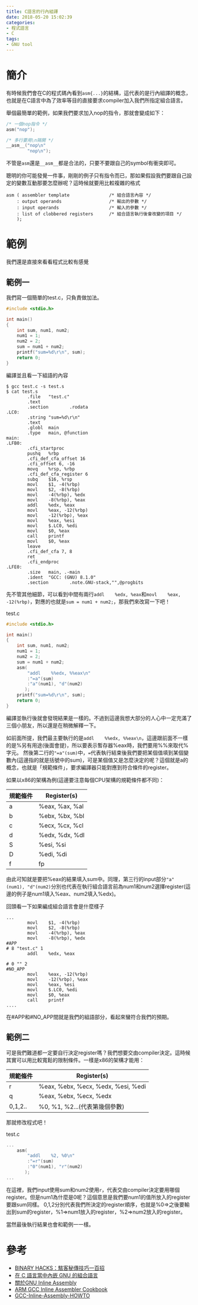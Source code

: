```yaml
---
title: C語言的行內組譯
date: 2018-05-20 15:02:39
categories:
- 程式語言
- C
tags:
- GNU tool
---
```

# 簡介
有時候我們會在C的程式碼內看到`asm{...}`的結構，這代表的是行內組譯的概念，也就是在C語言中為了效率等目的直接要求compiler加入我們所指定組合語言。

舉個最簡單的範例，如果我們要求加入nop的指令，那就會變成如下：

```c
/* 一個nop指令 */
asm("nop");

/* 多行要用\n隔開 */
__asm__("nop\n"
        "nop\n");
```

不管是`asm`還是`__asm__`都是合法的，只要不要跟自己的symbol有衝突即可。

聰明的你可能發覺一件事，剛剛的例子只有指令而已，那如果假設我們要跟自己設定的變數互動那要怎麼辦呢？這時候就要用比較複雜的格式

```
asm ( assembler template               /* 組合語言內容 */
    : output operands                  /* 輸出的參數 */
    : input operands                   /* 輸入的參數 */
    : list of clobbered registers      /* 組合語言執行後會改變的項目 */
    );
```

# 範例
我們還是直接來看看程式比較有感覺

## 範例一
我們寫一個簡單的test.c，只負責做加法。
```c
#include <stdio.h>

int main()
{
    int sum, num1, num2;
    num1 = 1;
    num2 = 2;
    sum = num1 + num2;
    printf("sum=%d\r\n", sum);
    return 0;
}
```
編譯並且看一下組語的內容
```
$ gcc test.c -s test.s
$ cat test.s
        .file   "test.c"
        .text
        .section        .rodata
.LC0:
        .string "sum=%d\r\n"
        .text
        .globl  main
        .type   main, @function
main:
.LFB0:
        .cfi_startproc
        pushq   %rbp
        .cfi_def_cfa_offset 16
        .cfi_offset 6, -16
        movq    %rsp, %rbp
        .cfi_def_cfa_register 6
        subq    $16, %rsp
        movl    $1, -4(%rbp)
        movl    $2, -8(%rbp)
        movl    -4(%rbp), %edx
        movl    -8(%rbp), %eax
        addl    %edx, %eax
        movl    %eax, -12(%rbp)
        movl    -12(%rbp), %eax
        movl    %eax, %esi
        movl    $.LC0, %edi
        movl    $0, %eax
        call    printf
        movl    $0, %eax
        leave
        .cfi_def_cfa 7, 8
        ret
        .cfi_endproc
.LFE0:
        .size   main, .-main
        .ident  "GCC: (GNU) 8.1.0"
        .section        .note.GNU-stack,"",@progbits
```
先不管其他細節，可以看到中間有兩行`addl    %edx, %eax`和`movl    %eax, -12(%rbp)`，對應的也就是`sum = num1 + num2;`，那我們來改寫一下吧！

test.c
```c
#include <stdio.h>

int main()
{
    int sum, num1, num2;
    num1 = 1;
    num2 = 2;
    sum = num1 + num2;
    asm(
        "addl    %%edx, %%eax\n"
        :"=a"(sum)
        :"a"(num1), "d"(num2)
       );
    printf("sum=%d\r\n", sum);
    return 0;
}
```
編譯並執行後就會發現結果是一樣的。不過到這邊我想大部分的人心中一定充滿了三個小朋友，所以還是在稍微解釋一下。

如前面所提，我們最主要執行的是`addl    %%edx, %%eax\n`，這邊跟前面不一樣的是%另有用途(後面會提)，所以要表示暫存器%eax時，我們要用%%來取代%字元。
然後第二行的`"=a"(sum)`中，`=`代表執行結束後我們要把某個值填到某個變數內(這邊指的就是括號中的sum)，可是某個值又是怎麼決定的呢？這個就是a的概念，也就是「規範條件」，要求編譯器只能對應到符合條件的register。

如果以x86的架構為例(這邊要注意每個CPU架構的規範條件都不同)：

| 規範條件 | Register(s) |
| - | - |
| a |   %eax, %ax, %al   |
| b |   %ebx, %bx, %bl   |
| c |   %ecx, %cx, %cl   |
| d |   %edx, %dx, %dl   |
| S |   %esi, %si        |
| D |   %edi, %di        |
| f |   fp               |

由此可知就是要把%eax的結果填入sum中。同理，第三行的input部分`"a"(num1), "d"(num2)`分別也代表在執行組合語言前為num1和num2選擇register(這邊的例子是num1填入%eax、num2填入%edx)。

回頭看一下如果編成組合語言會是什麼樣子
```
...
        movl    $1, -4(%rbp)
        movl    $2, -8(%rbp)
        movl    -4(%rbp), %eax
        movl    -8(%rbp), %edx
#APP
# 8 "test.c" 1
        addl    %edx, %eax

# 0 "" 2
#NO_APP
        movl    %eax, -12(%rbp)
        movl    -12(%rbp), %eax
        movl    %eax, %esi
        movl    $.LC0, %edi
        movl    $0, %eax
        call    printf
....
```
在#APP和#NO_APP間就是我們的組語部分，看起來蠻符合我們的預期。

## 範例二
可是我們難道都一定要自行決定register嗎？我們想要交由compiler決定。這時候其實可以用比較寬鬆的限制條件。一樣是x86的架構才能用：

| 規範條件 | Register(s) |
| - | - |
| r | %eax, %ebx, %ecx, %edx, %esi, %edi |
| q | %eax, %ebx, %ecx, %edx |
| 0,1,2.. | %0, %1, %2...(代表第幾個參數) |

那就修改程式吧！

test.c
```c
...
    asm(
        "addl    %2, %0\n"
        :"=r"(sum)
        :"0"(num1), "r"(num2)
       );
...
```

在這裡，我們input使用sum和num2使用`r`，代表交由compiler決定要用哪個register。但是num1為什麼是0呢？這個意思是我們要num1的值所放入的register要跟sum同樣。
0,1,2分別代表我們所決定的register順序，也就是%0=>之後要輸出到sum的register，%1=>num1放入的register，%2=>num2放入的register。

當然最後執行結果也會和範例一一樣。

# 參考
* [BINARY HACKS：駭客秘傳技巧一百招](http://www.books.com.tw/products/0010587783)
* [在 C 語言當中內嵌 GNU 的組合語言](http://sp1.wikidot.com/gnuinlineassembly)
* [關於GNU Inline Assembly](http://wen00072.github.io/blog/2015/12/10/about-inline-asm/)
* [ARM GCC Inline Assembler Cookbook](http://www.ethernut.de/en/documents/arm-inline-asm.html)
* [GCC-Inline-Assembly-HOWTO](https://www.ibiblio.org/gferg/ldp/GCC-Inline-Assembly-HOWTO.html)